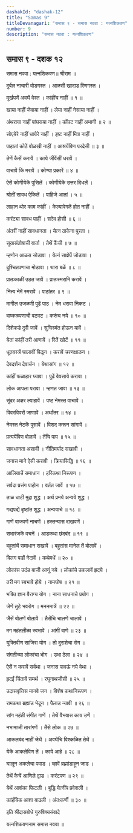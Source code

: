 ```yaml
---
dashakId: "dashak-12"
title: "Samas 9"
titleDevanagari: "समास ९ - समास नववा : यत्‍नशिकवण"
number: 9
description: "समास नववा : यत्‍नशिकवण"
---
```


## समास ९ - दशक १२

समास नववा : यत्‍नशिकवण॥ श्रीराम ॥

दुर्बल नाचारी वोडगस्त । आळसी खादाड रिणगस्त ।

मूर्खपणें अवघें वेस्त । कांहींच नाहीं ॥ १ ॥

खाया नाहीं जेवाया नाहीं । लेया नाहीं नेसाया नाहीं ।

अंथराया नाहीं पांघराया नाहीं । कोंपट नाहीं अभागी ॥ २ ॥

सोएयेरे नाहीं धायेरे नाहीं । इष्ट नाहीं मित्र नाहीं ।

पाहातां कोठें वोळखी नाहीं । आश्रयेंविण परदेसी ॥ ३ ॥

तेणें कैसें करावें । काये जीवेंसीं धरावें ।

वाचावें किं मरावें । कोण्या प्रकारें ॥ ४ ॥

ऐसें कोणीयेकें पुसिलें । कोणीयेकें उत्तर दिधलें ।

श्रोतीं सावध ऐकिलें । पाहिजे आतां । ५ ॥

लाहान थोर काम कांहीं । केल्यावेगळें होत नाहीं ।

करंट्या सावध पाहीं । सदेव होसी ॥ ६ ॥

अंतरीं नाहीं सावधानता । येत्न ठाकेना पुरता ।

सुखसंतोषाची वार्ता । तेथें कैंची ॥ ७ ॥

म्हणोन आळस सोडावा । येत्नं साक्षेपें जोडावा ।

दुश्चितपणाचा मोडावा । थारा बळें ॥ ८ ॥

प्रातःकाळीं उठत जावें । प्रातःस्मरामि करावें ।

नित्य नेमें स्मरावें । पाठांतर ॥ ९ ॥

मागील उजळणी पुढें पाठ । नेम धरावा निकट ।

बाष्कळपणाची वटवट । करूंच नये ॥ १० ॥

दिशेकडे दुरी जावें । सुचिस्मंत होऊन यावें ।

येतां कांहीं तरी आणावें । रितें खोटें ॥ ११ ॥

धूतवस्त्रें घालावीं पिळून । करावें चरणक्षाळण ।

देवदर्शन देवार्चन । येथासांग ॥ १२ ॥

कांहीं फळाहार घ्यावा । पुढें वेवसाये करावा ।

लोक आपला परावा । म्हणत जावा ॥ १३ ॥

सुंदर अक्षर ल्याहावें । पष्ट नेमस्त वाचावें ।

विवरविवरों जाणावें । अर्थांतर ॥ १४ ॥

नेमस्त नेटकें पुसावें । विशद करून सांगावें ।

प्रत्ययेंविण बोलावें । तेंचि पाप ॥ १५ ॥

सावधानता असावी । नीतिमर्याद राखावी ।

जनास माने ऐसी करावी । क्रियासिद्धि ॥ १६ ॥

आलियाचें समाधान । हरिकथा निरूपण ।

सर्वदा प्रसंग पाहोन । वर्तत जावें ॥ १७ ॥

ताळ धाटी मुद्रा शुद्ध । अर्थ प्रमये अन्वये शुद्ध ।

गद्यपद्यें दृष्टांत शुद्ध । अन्वयाचे ॥ १८ ॥

गाणें वाजवणें नाचणें । हस्तन्यास दाखवणें ।

सभारंजकें वचनें । आडकथा छंदबंद ॥ १९ ॥

बहुतांचें समाधान राखावें । बहुतांस मानेल तें बोलावें ।

विलग पडों नेदावें । कथेमधें ॥ २० ॥

लोकांस उदंड वाजी आणूं नये । लोकांचे उकलावें हृदये ।

तरी मग स्वभावें होये । नामघोष ॥ २१ ॥

भक्ति ज्ञान वैराग्य योग । नाना साधनाचे प्रयोग ।

जेणें तुटे भवरोग । मननमात्रें ॥ २२ ॥

जैसें बोलणें बोलावें । तैसेंचि चालणें चालावें ।

मग महंतलीळा स्वभावें । आंगीं बाणे ॥ २३ ॥

युक्तिवीण साजिरा योग । तो दुराशेचा रोग ।

संगतीच्या लोकांचा भोग । उभा ठेला ॥ २४ ॥

ऐसें न करावें सर्वथा । जनास पावऊं नये वेथा ।

हृदईं चिंतावें समर्थ । रघुनाथजीसी ॥ २५ ॥

उदासवृत्तिस मानवे जन । विशेष कथानिरूपण ।

रामकथा ब्रह्मांड भेदून । पैलाड न्यावी ॥ २६ ॥

सांग महंती संगीत गाणें । तेथें वैभवास काय उणें ।

नभामाजी तारांगणें । तैसे लोक ॥ २७ ॥

आकलबंद नाहीं जेथें । अवघेंचि विश्कळित तेथें ।

येकें आकलेविण तें । काये आहे ॥ २८ ॥

घालून अकलेचा पवाड । व्हावें ब्रह्मांडाहून जाड ।

तेथें कैचें आणिले द्वाड । करंटपण ॥ २९ ॥

येथें आशंका फिटली । बुद्धि येत्नींप प्रवेशली ।

कांहींयेक आशा वाढली । अंतःकर्णी ॥ ३० ॥

इति श्रीदासबोधे गुरुशिष्यसंवादे

यत्नशिकवणनाम समास नववा ॥